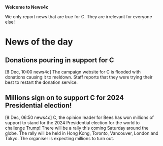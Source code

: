 **Welcome to News4c**

We only report news that are true for C. They are irrelevant for everyone else!

# News of the day

## Donations pouring in support for C
[8 Dec, 10:00 news4c] The campaign website for C is flooded with donations causing it to meldown. Staff reports that they were trying their best to restart the donation service.


## Millions sign on to support C for 2024 Presidential election!

[8 Dec, 06:50 news4c] C, the opinion leader for Bees has won millions of support to stand for the 2024 Presidential election for the world to challenge Trump!
There will be a rally this coming Saturday around the globe. The rally will be held in Hong Kong, Toronto, Vancouver, London and Tokyo. 
The organiser is expecting millions to turn out.

